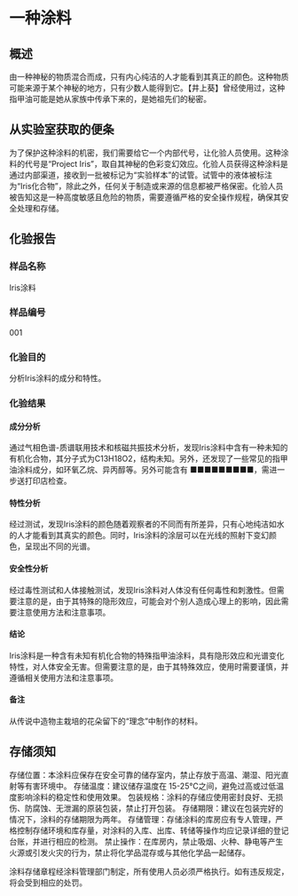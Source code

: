 # 一种涂料

## 概述

由一种神秘的物质混合而成，只有内心纯洁的人才能看到其真正的颜色。这种物质可能来源于某个神秘的地方，只有少数人能得到它。【井上葵】曾经使用过，这种指甲油可能是她从家族中传承下来的，是她祖先们的秘密。

## 从实验室获取的便条

为了保护这种涂料的机密，我们需要给它一个内部代号，让化验人员使用。这种涂料的代号是“Project Iris”，取自其神秘的色彩变幻效应。化验人员获得这种涂料是通过内部渠道，接收到一批被标记为“实验样本”的试管。试管中的液体被标注为“Iris化合物”，除此之外，任何关于制造或来源的信息都被严格保密。化验人员被告知这是一种高度敏感且危险的物质，需要遵循严格的安全操作规程，确保其安全处理和存储。

## 化验报告

### 样品名称

Iris涂料

### 样品编号

001

### 化验目的

分析Iris涂料的成分和特性。

### 化验结果

#### 成分分析

通过气相色谱-质谱联用技术和核磁共振技术分析，发现Iris涂料中含有一种未知的有机化合物，其分子式为C13H18O2，结构未知。另外，还发现了一些常见的指甲油涂料成分，如环氧乙烷、异丙醇等。另外可能含有 ■■■■■■■■■，需进一步送打印店检查。

#### 特性分析

经过测试，发现Iris涂料的颜色随着观察者的不同而有所差异，只有心地纯洁如水的人才能看到其真实的颜色。同时，Iris涂料的涂层可以在光线的照射下变幻颜色，呈现出不同的光谱。

#### 安全性分析

经过毒性测试和人体接触测试，发现Iris涂料对人体没有任何毒性和刺激性。但需要注意的是，由于其特殊的隐形效应，可能会对个别人造成心理上的影响，因此需要注意使用方法和注意事项。

#### 结论

Iris涂料是一种含有未知有机化合物的特殊指甲油涂料，具有隐形效应和光谱变化特性，对人体安全无害。但需要注意的是，由于其特殊效应，使用时需要谨慎，并遵循相关使用方法和注意事项。

#### 备注

从传说中造物主栽培的花朵留下的“理念”中制作的材料。

## 存储须知

存储位置：本涂料应保存在安全可靠的储存室内，禁止存放于高温、潮湿、阳光直射等有害环境中。
存储温度：建议储存温度在 15-25℃之间，避免过高或过低温度影响涂料的稳定性和使用效果。
包装规格：涂料的存储应使用密封良好、无损伤、防腐蚀、无泄漏的原装包装，禁止打开包装。
存储期限：建议在包装完好的情况下，涂料的存储期限为两年。
存储管理：存储涂料的库房应有专人管理，严格控制存储环境和库存量，对涂料的入库、出库、转储等操作均应记录详细的登记台账，并进行相应的检测。
禁止操作：在库房内，禁止吸烟、火种、静电等产生火源或引发火灾的行为，禁止将化学品混存或与其他化学品一起储存。

涂料存储章程经涂料管理部门制定，所有使用人员必须严格执行。如有违反规定，将会受到相应的处罚。